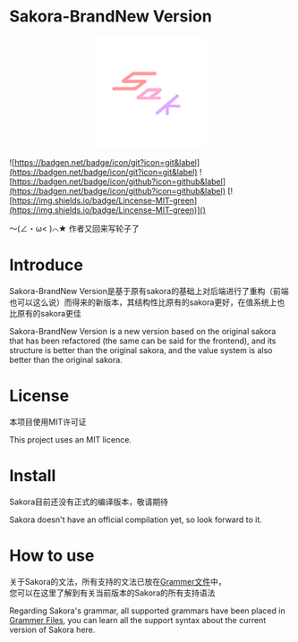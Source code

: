 # Sakora-BrandNew Version
<div align="center">
  <img src="icon.png" alt="描述性文字">
</div>

![https://badgen.net/badge/icon/git?icon=git&label](https://badgen.net/badge/icon/git?icon=git&label)
![https://badgen.net/badge/icon/github?icon=github&label](https://badgen.net/badge/icon/github?icon=github&label)
[![https://img.shields.io/badge/Lincense-MIT-green](https://img.shields.io/badge/Lincense-MIT-green)]()

～(∠・ω< )⌒★ 作者又回来写轮子了

# Introduce

Sakora-BrandNew Version是基于原有sakora的基础上对后端进行了重构（前端也可以这么说）而得来的新版本，其结构性比原有的sakora更好，在值系统上也比原有的sakora更佳

Sakora-BrandNew Version is a new version based on the original sakora that has been refactored (the same can be said for the frontend), and its structure is better than the original sakora, and the value system is also better than the original sakora.

# License

本项目使用MIT许可证

This project uses an MIT licence.

# Install

Sakora目前还没有正式的编译版本，敬请期待

Sakora doesn't have an official compilation yet, so look forward to it.

# How to use

关于Sakora的文法，所有支持的文法已放在[Grammer文件](Frontend/Parser/GRAMMER.md)中，\
您可以在这里了解到有关当前版本的Sakora的所有支持语法

Regarding Sakora's grammar, all supported grammars have been placed in [Grammer Files](Frontend/Parser/GRAMMER.md), you can learn all the support syntax about the current version of Sakora here.

